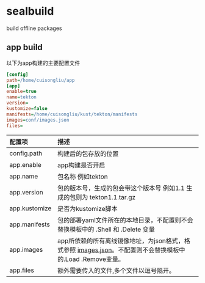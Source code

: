 # sealbuild
build offline packages



## app build
以下为app构建的主要配置文件
```ini
[config]
path=/home/cuisongliu/app
[app]
enable=true
name=tekton
version=
kustomize=false
manifests=/home/cuisongliu/kust/tekton/manifests
images=conf/images.json
files=
```

配置项 | 描述 
:---|:---
config.path| 构建后的包存放的位置
app.enable| app构建是否开启
app.name | 包名称 例如tekton
app.version | 包的版本号，生成的包会带这个版本号 例如1.1 生成的包则为 tekton1.1.tar.gz
app.kustomize | 是否为kustomize脚本
app.manifests | 包的部署yaml文件所在的本地目录，不配置则不会替换模板中的 .Shell 和 .Delete 变量
app.images | app所依赖的所有离线镜像地址，为json格式，格式参照 [images.json](conf/images.json)。不配置则不会替换模板中的.Load .Remove变量。
app.files | 额外需要传入的文件,多个文件以逗号隔开。